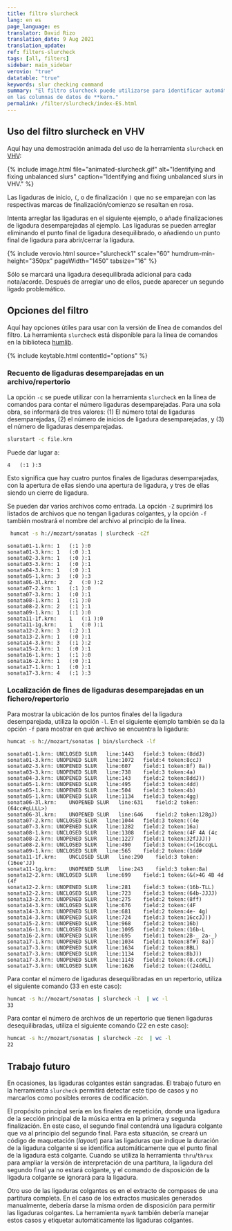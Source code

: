 ```yaml
---
title: filtro slurcheck
lang: en es
page_language: es
translator: David Rizo
translation_date: 9 Aug 2021
translation_update:
ref: filters-slurcheck
tags: [all, filters]
sidebar: main_sidebar
verovio: "true"
datatable: "true"
keywords: slur checking command
summary: "El filtro slurcheck puede utilizarse para identificar automáticamente los marcadores de ligaduras de expresión
en las columnas de datos de **kern."
permalink: /filter/slurcheck/index-ES.html
---
```



## Uso del filtro slurcheck en VHV

Aquí hay una demostración animada del uso de la herramienta `slurcheck` en [VHV](http://verovio.humdrum.org):

{% include image.html
	file="animated-slurcheck.gif"
	alt="Identifying and fixing unbalanced slurs"
	caption="Identifying and fixing unbalanced slurs in VHV."
%}

Las ligaduras de inicio, `(`, o de finalización `)` que no se emparejan con las respectivas marcas de finalización/comienzo se resaltan en rosa.

Intenta arreglar las ligaduras en el siguiente ejemplo, o añade finalizaciones de ligadura desemparejadas al ejemplo.  Las ligaduras se pueden arreglar eliminando el punto final de ligadura desequilibrado, o añadiendo un punto final de ligadura  para abrir/cerrar la ligadura.

{% include verovio.html
	source="slurcheck1"
	scale="60"
	humdrum-min-height="350px"
	pageWidth="1450"
	tabsize="16"
%}

<script type="application/json" id="slurcheck1">
!!!filter: slurcheck
**kern
*M4/4
=1
4c
4d)
(4e
(4f
=2
4g
4f)
4e
((4c 4e 4g
=
1g 1e 1c;)
==
*-
</script>

Sólo se marcará una ligadura desequilibrada adicional para cada nota/acorde. Después de arreglar uno de ellos, puede aparecer un segundo ligado problemático.



## Opciones del filtro
Aquí hay opciones útiles para usar con la versión de línea de comandos del filtro.  La herramienta `slurcheck` está disponible para la línea de comandos en la biblioteca [humlib](https://humlib.humdrum.org).

{% include keytable.html
	contentId="options"
%}
<script type="text/JSON" id="options">
{% include_relative options.json %}
</script>


### Recuento de ligaduras desemparejadas en un archivo/repertorio
La opción `-c` se puede utilizar con la herramienta `slurcheck` en la línea de comandos para contar el número ligaduras desemparejadas.  Para una sola obra, se informará de tres valores:  (1) El número total de ligaduras desemparejadas, (2) el número de inicios de ligadura desemparejadas, y (3) el número de ligaduras desemparejadas.

```bash
slurstart -c file.krn
```

Puede dar lugar a:

```
4	(:1	):3
```

Esto significa que hay cuatro puntos finales de ligaduras desemparejadas, con la apertura de ellas siendo una apertura de ligadura, y tres de ellas siendo un cierre de ligadura.

Se pueden dar varios archivos como entrada.  La opción `-Z` suprimirá los listados de archivos que no tengan ligaduras   colgantes, y la opción `-f` también mostrará el nombre del archivo al principio de la línea.


```bash
 humcat -s h://mozart/sonatas | slurcheck -cZf
```

```
sonata01-1.krn:	1	(:1	):0
sonata01-3.krn:	1	(:0	):1
sonata02-3.krn:	1	(:0	):1
sonata03-3.krn:	1	(:0	):1
sonata04-3.krn:	1	(:0	):1
sonata05-1.krn:	3	(:0	):3
sonata06-3l.krn:	2	(:0	):2
sonata07-2.krn:	1	(:1	):0
sonata07-3.krn:	1	(:0	):1
sonata08-1.krn:	1	(:1	):0
sonata08-2.krn:	2	(:1	):1
sonata09-1.krn:	1	(:1	):0
sonata11-1f.krn:	1	(:1	):0
sonata11-1g.krn:	1	(:0	):1
sonata12-2.krn:	3	(:2	):1
sonata13-2.krn:	1	(:0	):1
sonata14-3.krn:	3	(:1	):2
sonata15-2.krn:	1	(:0	):1
sonata16-1.krn:	1	(:1	):0
sonata16-2.krn:	1	(:0	):1
sonata17-1.krn:	1	(:0	):1
sonata17-3.krn:	4	(:1	):3
```


### Localización de fines de ligaduras desemparejadas en un fichero/repertorio

Para mostrar la ubicación de los puntos finales del la ligadura desemparejada, utiliza la opción `-l`.  En el siguiente ejemplo también se da la opción `-f` para mostrar en qué archivo se encuentra la ligadura:


```bash
humcat -s h://mozart/sonatas | bin/slurcheck -lf
```

```
sonata01-1.krn:	UNCLOSED SLUR	line:1443	field:3	token:(8ddJ)
sonata01-3.krn:	UNOPENED SLUR	line:1072	field:4	token:8ccJ)
sonata02-3.krn:	UNOPENED SLUR	line:607	field:1	token:8f) 8a))
sonata03-3.krn:	UNOPENED SLUR	line:738	field:3	token:4a)
sonata04-3.krn:	UNOPENED SLUR	line:143	field:2	token:8ddJ))
sonata05-1.krn:	UNOPENED SLUR	line:495	field:3	token:4dd)
sonata05-1.krn:	UNOPENED SLUR	line:504	field:3	token:4b)
sonata05-1.krn:	UNOPENED SLUR	line:1134	field:3	token:4gg)
sonata06-3l.krn:	UNOPENED SLUR	line:631	field:2	token:(64cc#qLLLL>)
sonata06-3l.krn:	UNOPENED SLUR	line:646	field:2	token:128gJ)
sonata07-2.krn:	UNCLOSED SLUR	line:1044	field:3	token:((4e
sonata07-3.krn:	UNOPENED SLUR	line:1282	field:2	token:16a)
sonata08-1.krn:	UNCLOSED SLUR	line:1308	field:2	token:(4F 4A (4c
sonata08-2.krn:	UNOPENED SLUR	line:1227	field:1	token:32fJJJ))
sonata08-2.krn:	UNCLOSED SLUR	line:490	field:3	token:(>(16ccqLL
sonata09-1.krn:	UNCLOSED SLUR	line:565	field:2	token:(1dd#
sonata11-1f.krn:	UNCLOSED SLUR	line:290	field:3	token:(16ee'JJ)
sonata11-1g.krn:	UNOPENED SLUR	line:243	field:3	token:8a)
sonata12-2.krn:	UNCLOSED SLUR	line:699	field:1	token:(&(>4G 4B 4d (4f
sonata12-2.krn:	UNOPENED SLUR	line:281	field:3	token:(16b-TLL)
sonata12-2.krn:	UNCLOSED SLUR	line:723	field:3	token:(64b-JJJJ)
sonata13-2.krn:	UNOPENED SLUR	line:275	field:2	token:(8ff)
sonata14-3.krn:	UNCLOSED SLUR	line:676	field:2	token:(4F
sonata14-3.krn:	UNOPENED SLUR	line:681	field:2	token:4e- 4g)
sonata14-3.krn:	UNOPENED SLUR	line:724	field:3	token:16ccJJ))
sonata15-2.krn:	UNOPENED SLUR	line:968	field:2	token:16b)
sonata16-1.krn:	UNCLOSED SLUR	line:1095	field:2	token:(16b-L
sonata16-2.krn:	UNOPENED SLUR	line:695	field:1	token:2B-_ 2a-_)
sonata17-1.krn:	UNOPENED SLUR	line:1034	field:1	token:8f#) 8a))
sonata17-3.krn:	UNOPENED SLUR	line:1634	field:2	token:8BL)
sonata17-3.krn:	UNOPENED SLUR	line:1134	field:2	token:8bJ))
sonata17-3.krn:	UNOPENED SLUR	line:1143	field:2	token:(8.cc#L])
sonata17-3.krn:	UNCLOSED SLUR	line:1626	field:2	token:((24ddLL
```
Para contar el número de ligaduras desequilibradas en un repertorio, utiliza el siguiente comando (33 en este caso):


```bash
humcat -s h://mozart/sonatas | slurcheck -l  | wc -l
33
```
Para contar el número de archivos de un repertorio que tienen ligaduras desequilibradas, utiliza el siguiente comando (22 en este caso):

```bash
humcat -s h://mozart/sonatas | slurcheck -Zc  | wc -l
22
```

## Trabajo futuro
En ocasiones, las ligaduras   colgantes están sangradas.  El trabajo futuro en la herramienta `slurcheck` permitirá detectar este tipo de casos y no marcarlos como posibles errores de codificación.

El propósito principal sería en los finales de repetición, donde una ligadura de la sección principal de la música entra en la primera y segunda finalización.  En este caso, el segundo final contendrá una ligadura  colgante que va al principio del segundo final.  Para esta situación, se creará un código de maquetación (*layout*) para las ligaduras que indique la duración de la ligadura  colgante si se identifica automáticamente que el punto final de la ligadura está  colgante.  Cuando se utiliza la herramienta `thru`/`thrux` para ampliar la versión de interpretación de una partitura, la ligadura del segundo final ya no estará  colgante, y el comando de disposición de la ligadura  colgante se ignorará para la ligadura.

Otro uso de las ligaduras colgantes es en el extracto de compases de una partitura completa.  En el caso de los extractos musicales generados manualmente, debería darse la misma orden de disposición para permitir las ligaduras colgantes.  La herramienta `myank` también debería manejar estos casos y etiquetar automáticamente las ligaduras colgantes.



